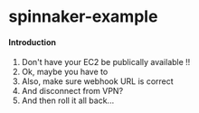 # spinnaker-example
#### Introduction
1. Don't have your EC2 be publically available !!
2. Ok, maybe you have to
3. Also, make sure webhook URL is correct
4. And disconnect from VPN? 
5. And then roll it all back...

